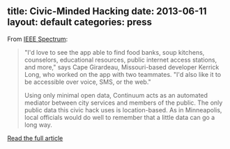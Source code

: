 title: Civic-Minded Hacking
date: 2013-06-11
layout: default
categories: press
---
From [IEEE Spectrum](http://spectrum.ieee.org/):

> "I'd love to see the app able to find food banks, soup kitchens, counselors,
> educational resources, public internet access stations, and more," says Cape
> Girardeau, Missouri-based developer Kerrick Long, who worked on the app with
> two teammates. "I'd also like it to be accessible over voice, SMS, or the
> web."
>
> Using only minimal open data, Continuum acts as an automated mediator between
> city services and members of the public. The only public data this civic hack
> uses is location-based. As in Minneapolis, local officials would do well to
> remember that a little data can go a long way.

[Read the full article](http://spectrum.ieee.org/tech-talk/geek-life/hands-on/civicminded-hacking)
